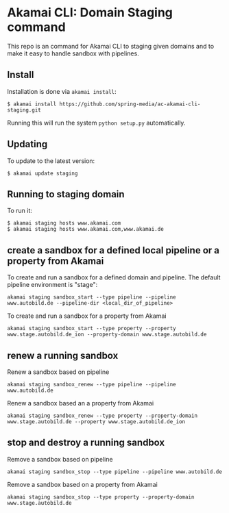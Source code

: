 # Akamai CLI: Domain Staging command

This repo is an command for Akamai CLI to staging given domains and to make it easy to handle sandbox with pipelines.

## Install

Installation is done via `akamai install`:

```
$ akamai install https://github.com/spring-media/ac-akamai-cli-staging.git
```

Running this will run the system `python setup.py` automatically. 

## Updating

To update to the latest version:

```
$ akamai update staging
```

## Running to staging domain 

To run it:
```
$ akamai staging hosts www.akamai.com
$ akamai staging hosts www.akamai.com,www.akamai.de
```

## create a sandbox for a defined local pipeline or a property from Akamai 

To create and run a sandbox for a defined domain and pipeline. The default pipeline environment is "stage":
```
akamai staging sandbox_start --type pipeline --pipeline www.autobild.de --pipeline-dir <local_dir_of_pipeline>
```

To create and run a sandbox for a property from Akamai
```
akamai staging sandbox_start --type property --property www.stage.autobild.de_ion --property-domain www.stage.autobild.de
```

## renew a running sandbox

Renew a sandbox based on pipeline
```
akamai staging sandbox_renew --type pipeline --pipeline www.autobild.de
```

Renew a sandbox based an a property from Akamai
```
akamai staging sandbox_renew --type property --property-domain www.stage.autobild.de --property www.stage.autobild.de_ion
```

## stop and destroy a running sandbox
Remove a sandbox based on pipeline
```
akamai staging sandbox_stop --type pipeline --pipeline www.autobild.de
```

Remove a sandbox based on a property from Akamai
```
akamai staging sandbox_stop --type property --property-domain www.stage.autobild.de
```
